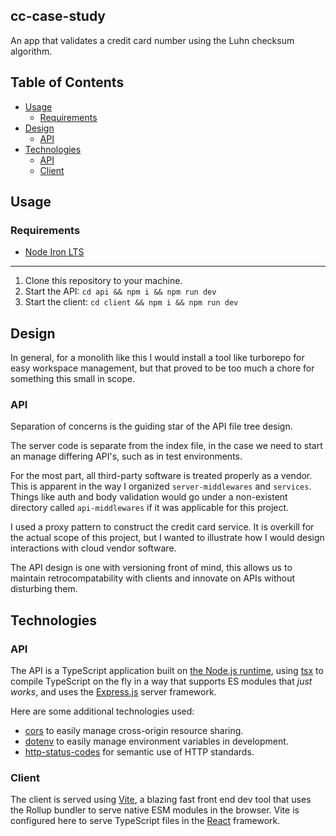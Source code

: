 ## cc-case-study

An app that validates a credit card number using the Luhn checksum algorithm.

## Table of Contents

- [Usage](#usage)
  - [Requirements](#requirements)
- [Design](#Design)
  - [API](#api)
- [Technologies](#technologies)
  - [API](#api)
  - [Client](#client)

## Usage

### Requirements

- [Node Iron LTS](https://nodejs.org/en)

---

1. Clone this repository to your machine.
2. Start the API: `cd api && npm i && npm run dev`
3. Start the client: `cd client && npm i && npm run dev`

## Design

In general, for a monolith like this I would install a tool like turborepo for easy workspace management, but that proved to be too much a chore for something this small in scope.

### API

Separation of concerns is the guiding star of the API file tree design.

The server code is separate from the index file, in the case we need to start an manage differing API's, such as in test environments.

For the most part, all third-party software is treated properly as a vendor. This is apparent in the way I organized `server-middlewares` and `services`. Things like auth and body validation would go under a non-existent directory called `api-middlewares` if it was applicable for this project.

I used a proxy pattern to construct the credit card service. It is overkill for the actual scope of this project, but I wanted to illustrate how I would design interactions with cloud vendor software.

The API design is one with versioning front of mind, this allows us to maintain retrocompatability with clients and innovate on APIs without disturbing them.

## Technologies

### API

The API is a TypeScript application built on [the Node.js runtime](https://nodejs.org/docs/latest/api/), using [tsx](https://github.com/privatenumber/tsx) to compile TypeScript on the fly in a way that supports ES modules that *just works*, and uses the [Express.js](https://expressjs.com) server framework.

Here are some additional technologies used:

- [cors](https://github.com/expressjs/cors) to easily manage cross-origin resource sharing.
- [dotenv](https://github.com/motdotla/dotenv) to easily manage environment variables in development.
- [http-status-codes](https://github.com/prettymuchbryce/http-status-codes#readme) for semantic use of HTTP standards.

### Client

The client is served using [Vite](https://vitejs.dev), a blazing fast front end dev tool that uses the Rollup bundler to serve native ESM modules in the browser. Vite is configured here to serve TypeScript files in the [React](https://react.dev) framework.
